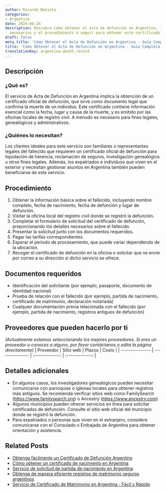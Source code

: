 ```yaml
---
author: Ricardo Batista
categories:
- Argentina
date: 2024-06-24
description: Descubre cómo obtener el acta de defunción en Argentina, los documentos
  necesarios y el procedimiento a seguir para obtener este certificado oficial.
draft: false
meta_title: 'Cómo Obtener el Acta de Defunción en Argentina - Guía Completa'
title: 'Cómo Obtener el Acta de Defunción en Argentina - Guía Completa'
translationKey: argentina-death_record
---
```



## Descripción
### ¿Qué es?
El servicio de Acta de Defunción en Argentina implica la obtención de un certificado oficial de defunción, que sirve como documento legal que confirma la muerte de un individuo. Este certificado contiene información esencial como la fecha, lugar y causa de la muerte, y es emitido por las oficinas locales de registro civil. A menudo es necesario para fines legales, genealógicos y administrativos.

### ¿Quiénes lo necesitan?
Los clientes ideales para este servicio son familiares o representantes legales del fallecido que requieren un certificado oficial de defunción para liquidación de herencia, reclamación de seguros, investigación genealógica u otros fines legales. Además, los expatriados e individuos que viven en el exterior y necesitan gestionar asuntos en Argentina también pueden beneficiarse de este servicio.

## Procedimiento

1. Obtener la información básica sobre el fallecido, incluyendo nombre completo, fecha de nacimiento, fecha de defunción y lugar de defunción.
2. Visitar la oficina local del registro civil donde se registró la defunción.
3. Completar el formulario de solicitud del certificado de defunción, proporcionando los detalles necesarios sobre el fallecido.
4. Presentar la solicitud junto con los documentos requeridos.
5. Pagar las tarifas correspondientes.
6. Esperar el período de procesamiento, que puede variar dependiendo de la ubicación.
7. Recoger el certificado de defunción en la oficina o solicitar que se envíe por correo a su dirección si dicho servicio se ofrece.

## Documentos requeridos

- Identificación del solicitante (por ejemplo, pasaporte, documento de identidad nacional)
- Prueba de relación con el fallecido (por ejemplo, partida de nacimiento, certificado de matrimonio, declaración notariada)
- Cualquier documentación previa relacionada con el fallecido (por ejemplo, partida de nacimiento, registros antiguos de defunción)

## Proveedores que pueden hacerlo por ti
_(Actualmente estamos seleccionando los mejores proveedores. Si eres un proveedor o conoces a alguno, por favor contáctanos o edita la página directamente)_
| Proveedor       |     Sitio web     |     Plazos    |       Costo      |
| --------------- | --------------- |  :-------------: | :-------------: |

## Detalles adicionales

- En algunos casos, los investigadores genealógicos pueden necesitar comunicarse con parroquias o iglesias locales para obtener registros más antiguos. Se recomienda verificar sitios web como FamilySearch (https://www.familysearch.org) o Ancestry (https://www.ancestry.com).
- Algunos municipios pueden ofrecer servicios en línea para solicitar certificados de defunción. Consulte el sitio web oficial del municipio donde se registró la defunción.
- Para expatriados o personas que viven en el extranjero, considere comunicarse con el Consulado o Embajada de Argentina para obtener orientación y asistencia.
## Related Posts

- [Obtenga fácilmente un Certificado de Defunción Argentino](https://tramitit.com/es/guides/argentina/certificado_de_defunci%C3%B3n/)
- [Cómo obtener un certificado de nacimiento en Argentina](https://tramitit.com/es/guides/argentina/partida_de_nacimiento/)
- [Servicio de solicitud de partida de nacimiento en Argentina](https://tramitit.com/es/guides/argentina/certificado_de_nacimiento/)
- [Obtenga de manera eficiente registros de matrimonio seguros argentinos](https://tramitit.com/es/guides/argentina/partida_de_matrimonio/)
- [Servicio de Certificado de Matrimonio en Argentina - Fácil y Rápido](https://tramitit.com/es/guides/argentina/certificado_de_matrimonio/)